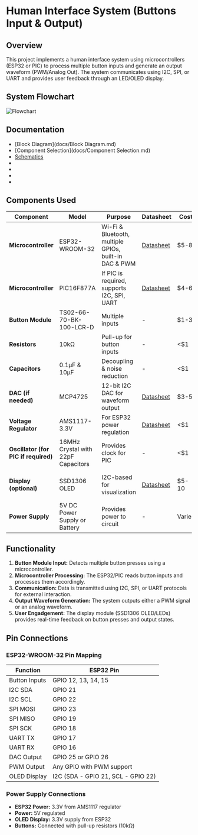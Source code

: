 # Human Interface System (Buttons Input & Output)

## Overview
This project implements a human interface system using microcontrollers (ESP32 or PIC) to process multiple button inputs and generate an output waveform (PWM/Analog Out). The system communicates using I2C, SPI, or UART and provides user feedback through an LED/OLED display.

## System Flowchart
![Flowchart]([image](https://github.com/user-attachments/assets/64d827dd-09bd-41c4-914d-755dbe25dfc4))

## Documentation

- [Block Diagram](docs/Block Diagram.md)
- [Component Selection](docs/Component Selection.md)
- [Schematics](docs/Schematics.md)
- 
- 
- 
- 

## Components Used

| Component | Model | Purpose | Datasheet | Cost | Pros | Cons |
|-----------|-----------|-----------|-----------|-----------|-----------|-----------|
| **Microcontroller** | ESP32-WROOM-32 | Wi-Fi & Bluetooth, multiple GPIOs, built-in DAC & PWM | [Datasheet](https://www.espressif.com/sites/default/files/documentation/esp32-wroom-32_datasheet_en.pdf) | $5-8 | Powerful, supports multiple interfaces, built-in DAC | Higher power consumption |
| **Microcontroller** | PIC16F877A | If PIC is required, supports I2C, SPI, UART | [Datasheet](https://ww1.microchip.com/downloads/en/DeviceDoc/30292c.pdf) | $4-6 | Low power, widely used in industry | Limited processing power |
| **Button Module** | TS02-66-70-BK-100-LCR-D | Multiple inputs | - | $1-3 | Simple, reliable | Requires debounce circuit |
| **Resistors** | 10kΩ | Pull-up for button inputs | - | <$1 | Prevents floating states | Required for stable operation |
| **Capacitors** | 0.1µF & 10µF | Decoupling & noise reduction | - | <$1 | Improves stability | Needs proper placement |
| **DAC (if needed)** | MCP4725 | 12-bit I2C DAC for waveform output | [Datasheet](https://cdn.sparkfun.com/datasheets/BreakoutBoards/MCP4725.pdf) | $3-5 | Precise, I2C controlled | Extra component needed |
| **Voltage Regulator** | AMS1117-3.3V | For ESP32 power regulation | [Datasheet](https://www.sparkfun.com/datasheets/Components/LD1117V33.pdf) | <$1 | Stable 3.3V output | Needs heat dissipation |
| **Oscillator (for PIC if required)** | 16MHz Crystal with 22pF Capacitors | Provides clock for PIC | - | <$1 | Accurate timing | Requires external components |
| **Display (optional)** | SSD1306 OLED | I2C-based for visualization | [Datasheet](https://cdn-shop.adafruit.com/datasheets/SSD1306.pdf) | $5-10 | Low power, clear display | Small size |
| **Power Supply** | 5V DC Power Supply or Battery | Provides power to circuit | - | Varies | Portable, reliable | Needs regulation |

## Functionality
1. **Button Module Input:** Detects multiple button presses using a microcontroller.
2. **Microcontroller Processing:** The ESP32/PIC reads button inputs and processes them accordingly.
3. **Communication:** Data is transmitted using I2C, SPI, or UART protocols for external interaction.
4. **Output Waveform Generation:** The system outputs either a PWM signal or an analog waveform.
5. **User Engadgement:** The display module (SSD1306 OLED/LEDs) provides real-time feedback on button presses and output states.

## Pin Connections

### ESP32-WROOM-32 Pin Mapping
| Function | ESP32 Pin |
|----------|----------|
| Button Inputs | GPIO 12, 13, 14, 15 |
| I2C SDA | GPIO 21 |
| I2C SCL | GPIO 22 |
| SPI MOSI | GPIO 23 |
| SPI MISO | GPIO 19 |
| SPI SCK | GPIO 18 |
| UART TX | GPIO 17 |
| UART RX | GPIO 16 |
| DAC Output | GPIO 25 or GPIO 26 |
| PWM Output | Any GPIO with PWM support |
| OLED Display | I2C (SDA - GPIO 21, SCL - GPIO 22) |

### Power Supply Connections
- **ESP32 Power:** 3.3V from AMS1117 regulator
- **Power:** 5V regulated
- **OLED Display:** 3.3V supply from ESP32
- **Buttons:** Connected with pull-up resistors (10kΩ)

